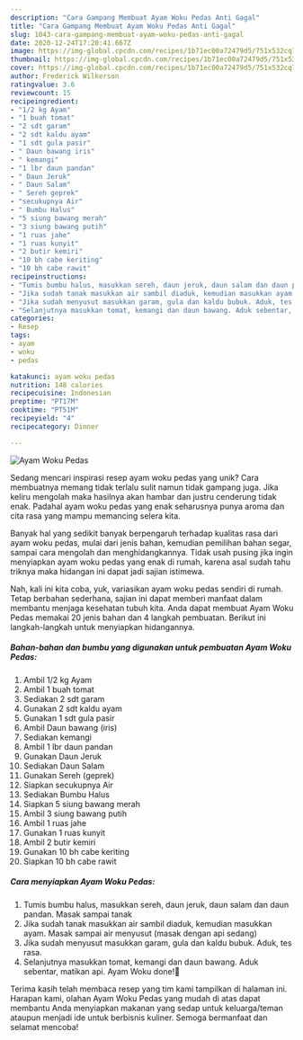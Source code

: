```yaml
---
description: "Cara Gampang Membuat Ayam Woku Pedas Anti Gagal"
title: "Cara Gampang Membuat Ayam Woku Pedas Anti Gagal"
slug: 1043-cara-gampang-membuat-ayam-woku-pedas-anti-gagal
date: 2020-12-24T17:20:41.667Z
image: https://img-global.cpcdn.com/recipes/1b71ec00a72479d5/751x532cq70/ayam-woku-pedas-foto-resep-utama.jpg
thumbnail: https://img-global.cpcdn.com/recipes/1b71ec00a72479d5/751x532cq70/ayam-woku-pedas-foto-resep-utama.jpg
cover: https://img-global.cpcdn.com/recipes/1b71ec00a72479d5/751x532cq70/ayam-woku-pedas-foto-resep-utama.jpg
author: Frederick Wilkerson
ratingvalue: 3.6
reviewcount: 15
recipeingredient:
- "1/2 kg Ayam"
- "1 buah tomat"
- "2 sdt garam"
- "2 sdt kaldu ayam"
- "1 sdt gula pasir"
- " Daun bawang iris"
- " kemangi"
- "1 lbr daun pandan"
- " Daun Jeruk"
- " Daun Salam"
- " Sereh geprek"
- "secukupnya Air"
- " Bumbu Halus"
- "5 siung bawang merah"
- "3 siung bawang putih"
- "1 ruas jahe"
- "1 ruas kunyit"
- "2 butir kemiri"
- "10 bh cabe keriting"
- "10 bh cabe rawit"
recipeinstructions:
- "Tumis bumbu halus, masukkan sereh, daun jeruk, daun salam dan daun pandan. Masak sampai tanak"
- "Jika sudah tanak masukkan air sambil diaduk, kemudian masukkan ayam. Masak sampai air menyusut (masak dengan api sedang)"
- "Jika sudah menyusut masukkan garam, gula dan kaldu bubuk. Aduk, tes rasa."
- "Selanjutnya masukkan tomat, kemangi dan daun bawang. Aduk sebentar, matikan api. Ayam Woku done!🤗"
categories:
- Resep
tags:
- ayam
- woku
- pedas

katakunci: ayam woku pedas 
nutrition: 148 calories
recipecuisine: Indonesian
preptime: "PT17M"
cooktime: "PT51M"
recipeyield: "4"
recipecategory: Dinner

---
```



![Ayam Woku Pedas](https://img-global.cpcdn.com/recipes/1b71ec00a72479d5/751x532cq70/ayam-woku-pedas-foto-resep-utama.jpg)

Sedang mencari inspirasi resep ayam woku pedas yang unik? Cara membuatnya memang tidak terlalu sulit namun tidak gampang juga. Jika keliru mengolah maka hasilnya akan hambar dan justru cenderung tidak enak. Padahal ayam woku pedas yang enak seharusnya punya aroma dan cita rasa yang mampu memancing selera kita.

Banyak hal yang sedikit banyak berpengaruh terhadap kualitas rasa dari ayam woku pedas, mulai dari jenis bahan, kemudian pemilihan bahan segar, sampai cara mengolah dan menghidangkannya. Tidak usah pusing jika ingin menyiapkan ayam woku pedas yang enak di rumah, karena asal sudah tahu triknya maka hidangan ini dapat jadi sajian istimewa.




Nah, kali ini kita coba, yuk, variasikan ayam woku pedas sendiri di rumah. Tetap berbahan sederhana, sajian ini dapat memberi manfaat dalam membantu menjaga kesehatan tubuh kita. Anda dapat membuat Ayam Woku Pedas memakai 20 jenis bahan dan 4 langkah pembuatan. Berikut ini langkah-langkah untuk menyiapkan hidangannya.

<!--inarticleads1-->

##### Bahan-bahan dan bumbu yang digunakan untuk pembuatan Ayam Woku Pedas:

1. Ambil 1/2 kg Ayam
1. Ambil 1 buah tomat
1. Sediakan 2 sdt garam
1. Gunakan 2 sdt kaldu ayam
1. Gunakan 1 sdt gula pasir
1. Ambil  Daun bawang (iris)
1. Sediakan  kemangi
1. Ambil 1 lbr daun pandan
1. Gunakan  Daun Jeruk
1. Sediakan  Daun Salam
1. Gunakan  Sereh (geprek)
1. Siapkan secukupnya Air
1. Sediakan  Bumbu Halus
1. Siapkan 5 siung bawang merah
1. Ambil 3 siung bawang putih
1. Ambil 1 ruas jahe
1. Gunakan 1 ruas kunyit
1. Ambil 2 butir kemiri
1. Gunakan 10 bh cabe keriting
1. Siapkan 10 bh cabe rawit




<!--inarticleads2-->

##### Cara menyiapkan Ayam Woku Pedas:

1. Tumis bumbu halus, masukkan sereh, daun jeruk, daun salam dan daun pandan. Masak sampai tanak
1. Jika sudah tanak masukkan air sambil diaduk, kemudian masukkan ayam. Masak sampai air menyusut (masak dengan api sedang)
1. Jika sudah menyusut masukkan garam, gula dan kaldu bubuk. Aduk, tes rasa.
1. Selanjutnya masukkan tomat, kemangi dan daun bawang. Aduk sebentar, matikan api. Ayam Woku done!🤗




Terima kasih telah membaca resep yang tim kami tampilkan di halaman ini. Harapan kami, olahan Ayam Woku Pedas yang mudah di atas dapat membantu Anda menyiapkan makanan yang sedap untuk keluarga/teman ataupun menjadi ide untuk berbisnis kuliner. Semoga bermanfaat dan selamat mencoba!

